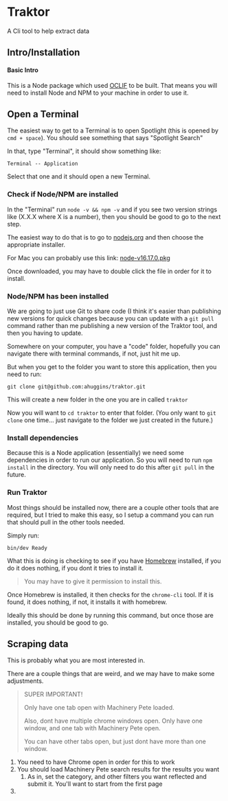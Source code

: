 # Traktor

A Cli tool to help extract data


## Intro/Installation

#### Basic Intro

This is a Node package which used [OCLIF](https://oclif.io/) to be built. That means you will need to install Node and NPM to your machine in order to use it.

## Open a Terminal

The easiest way to get to a Terminal is to open Spotlight (this is opened by `cmd + space`). You should see something that says "Spotlight Search"

In that, type "Terminal", it should show something like:

`Terminal -- Application`

Select that one and it should open a new Terminal.

### Check if Node/NPM are installed

In the "Terminal" run `node -v && npm -v` and if you see two version strings like (X.X.X where X is a number), then you should be good to go to the next step.

The easiest way to do that is to go to [nodejs.org](https://nodejs.org/en/download/) and then choose the appropriate installer.

For Mac you can probably use this link: [node-v16.17.0.pkg](https://nodejs.org/dist/v16.17.0/node-v16.17.0.pkg)

Once downloaded, you may have to double click the file in order for it to install.

### Node/NPM has been installed

We are going to just use Git to share code (I think it's easier than publishing new versions for quick changes because you can update with a `git pull` command rather than me publishing a new version of the Traktor tool, and then you having to update.

Somewhere on your computer, you have a "code" folder, hopefully you can navigate there with terminal commands, if not, just hit me up.

But when you get to the folder you want to store this application, then you need to run:

`git clone git@github.com:ahuggins/traktor.git`

This will create a new folder in the one you are in called `traktor`

Now you will want to `cd traktor` to enter that folder. (You only want to `git clone` one time... just navigate to the folder we just created in the future.)

### Install dependencies

Because this is a Node application (essentially) we need some dependencies in order to run our application. So you will need to run `npm install` in the directory. You will only need to do this after `git pull` in the future.

### Run Traktor

Most things should be installed now, there are a couple other tools that are required, but I tried to make this easy, so I setup a command you can run that should pull in the other tools needed.

Simply run:

`bin/dev Ready`

What this is doing is checking to see if you have [Homebrew](https://brew.sh/) installed, if you do it does nothing, if you dont it tries to install it.

> You may have to give it permission to install this.

Once Homebrew is installed, it then checks for the `chrome-cli` tool. If it is found, it does nothing, if not, it installs it with homebrew.

Ideally this should be done by running this command, but once those are installed, you should be good to go.

## Scraping data

This is probably what you are most interested in.

There are a couple things that are weird, and we may have to make some adjustments.

> SUPER IMPORTANT!
> 
> Only have one tab open with Machinery Pete loaded.
> 
> Also, dont have multiple chrome windows open. Only have one window, and one tab with Machinery Pete open. 
> 
> You can have other tabs open, but just dont have more than one window.

1. You need to have Chrome open in order for this to work
2. You should load Machinery Pete search results for the results you want
   1. As in, set the category, and other filters you want reflected and submit it. You'll want to start from the first page
3. 